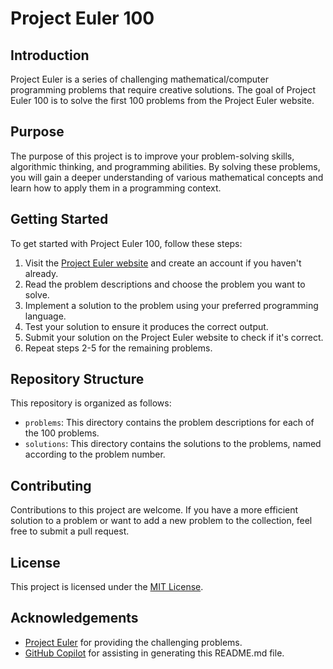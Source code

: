 # Project Euler 100

## Introduction

Project Euler is a series of challenging mathematical/computer programming problems that require creative solutions. The goal of Project Euler 100 is to solve the first 100 problems from the Project Euler website.

## Purpose

The purpose of this project is to improve your problem-solving skills, algorithmic thinking, and programming abilities. By solving these problems, you will gain a deeper understanding of various mathematical concepts and learn how to apply them in a programming context.

## Getting Started

To get started with Project Euler 100, follow these steps:

1. Visit the [Project Euler website](https://projecteuler.net/) and create an account if you haven't already.
2. Read the problem descriptions and choose the problem you want to solve.
3. Implement a solution to the problem using your preferred programming language.
4. Test your solution to ensure it produces the correct output.
5. Submit your solution on the Project Euler website to check if it's correct.
6. Repeat steps 2-5 for the remaining problems.

## Repository Structure

This repository is organized as follows:

- `problems`: This directory contains the problem descriptions for each of the 100 problems.
- `solutions`: This directory contains the solutions to the problems, named according to the problem number.

## Contributing

Contributions to this project are welcome. If you have a more efficient solution to a problem or want to add a new problem to the collection, feel free to submit a pull request.

## License

This project is licensed under the [MIT License](LICENSE).

## Acknowledgements

- [Project Euler](https://projecteuler.net/) for providing the challenging problems.
- [GitHub Copilot](https://copilot.github.com/) for assisting in generating this README.md file.

